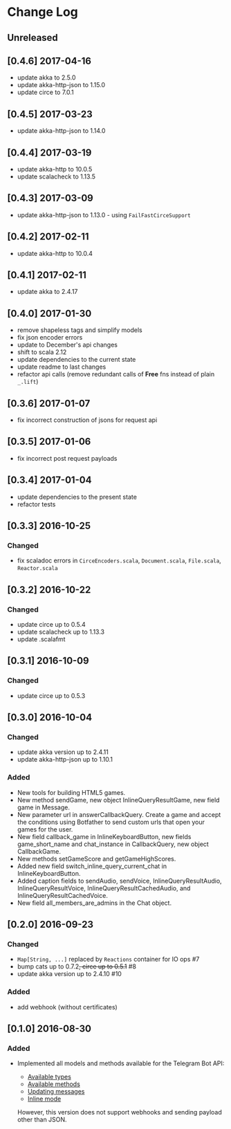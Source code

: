 # Change Log

## Unreleased

## [0.4.6] 2017-04-16

- update akka to 2.5.0
- update akka-http-json to 1.15.0
- update circe to 7.0.1

## [0.4.5] 2017-03-23

- update akka-http-json to 1.14.0

## [0.4.4] 2017-03-19

- update akka-http to 10.0.5
- update scalacheck to 1.13.5

## [0.4.3] 2017-03-09

- update akka-http-json to 1.13.0 - using `FailFastCirceSupport`

## [0.4.2] 2017-02-11

- update akka-http to 10.0.4

## [0.4.1] 2017-02-11

- update akka to 2.4.17

## [0.4.0] 2017-01-30

- remove shapeless tags and simplify models
- fix json encoder errors
- update to December's api changes
- shift to scala 2.12
- update dependencies to the current state
- update readme to last changes
- refactor api calls (remove redundant calls of **Free** fns instead of plain `_.lift`)

## [0.3.6] 2017-01-07

- fix incorrect construction of jsons for request api

## [0.3.5] 2017-01-06

- fix incorrect post request payloads

## [0.3.4] 2017-01-04

- update dependencies to the present state
- refactor tests

## [0.3.3] 2016-10-25

### Changed

- fix scaladoc errors in `CirceEncoders.scala`, `Document.scala`, `File.scala`, `Reactor.scala`

## [0.3.2] 2016-10-22

### Changed

- update circe up to 0.5.4
- update scalacheck up to 1.13.3
- update .scalafmt

## [0.3.1] 2016-10-09

### Changed

- update circe up to 0.5.3

## [0.3.0] 2016-10-04

### Changed

- update akka version up to 2.4.11
- update akka-http-json up to 1.10.1

### Added

- New tools for building HTML5 games.
- New method sendGame, new object InlineQueryResultGame, new field game in Message.
- New parameter url in answerCallbackQuery. Create a game and accept the 
  conditions using Botfather to send custom urls that open your games for the user.
- New field callback_game in InlineKeyboardButton, new fields 
  game_short_name and chat_instance in CallbackQuery, new object CallbackGame.
- New methods setGameScore and getGameHighScores.
- Added new field switch_inline_query_current_chat in InlineKeyboardButton.
- Added caption fields to sendAudio, sendVoice, InlineQueryResultAudio, 
  InlineQueryResultVoice, InlineQueryResultCachedAudio, and 
  InlineQueryResultCachedVoice.
- New field all_members_are_admins in the Chat object.

## [0.2.0] 2016-09-23

### Changed

- `Map[String, ...]` replaced by `Reactions` container for IO ops #7
- bump cats up to 0.7.2~~, circe up to 0.5.1~~ #8
- update akka version up to 2.4.10 #10

### Added

- add webhook (without certificates)
    
## [0.1.0] 2016-08-30

### Added

- Implemented all models and methods available for the Telegram Bot API:
  
    - [Available types](https://core.telegram.org/bots/api#available-types)
    - [Available methods](https://core.telegram.org/bots/api#available-methods)
    - [Updating messages](https://core.telegram.org/bots/api#updating-messages)
    - [Inline mode](https://core.telegram.org/bots/api#inline-mode)
  
    However, this version does not support webhooks and sending payload other than JSON.

